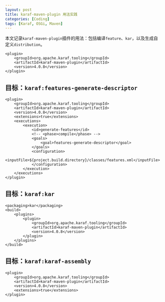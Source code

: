 ```yaml
---
layout: post
title: karaf-maven-plugin 用法实践
categories: [Coding]
tags: [Karaf, OSGi, Maven]
---
```


本文记录`karaf-maven-plugin`插件的用法：包括编译`feature`、`kar`，以及生成自定义`distribution`。

```
<plugin>
	<groupId>org.apache.karaf.tooling</groupId>
	<artifactId>karaf-maven-plugin</artifactId>
	<version>4.0.8</version>
</plugin>
```

## 目标：`karaf:features-generate-descriptor`

```
<plugin>
	<groupId>org.apache.karaf.tooling</groupId>
	<artifactId>karaf-maven-plugin</artifactId>
	<version>4.0.8</version>
	<extensions>true</extensions>
	<executions>
		<execution>
			<id>generate-features</id>
			<!-- <phase>compile</phase> -->
			<goals>
				<goal>features-generate-descriptor</goal>
			</goals>
			<configuration>
				<inputFile>${project.build.directory}/classes/features.xml</inputFile>
			</configuration>
		</execution>
	</executions>
</plugin>
```

## 目标：`karaf:kar`

```
<packaging>kar</packaging>
<build>
	<plugins>
		<plugin>
			<groupId>org.apache.karaf.tooling</groupId>
			<artifactId>karaf-maven-plugin</artifactId>
			<version>4.0.8</version>
		</plugin>
	</plugins>
</build>
```

## 目标：`karaf:karaf-assembly`

```
<plugin>
	<groupId>org.apache.karaf.tooling</groupId>
	<artifactId>karaf-maven-plugin</artifactId>
	<version>4.0.8</version>
	<extensions>true</extensions>
</plugin>
```